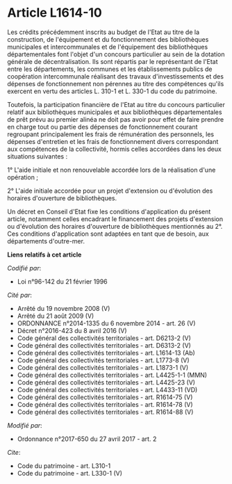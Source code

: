 # Article L1614-10

Les crédits précédemment inscrits au budget de l'Etat au titre de la construction, de l'équipement et du fonctionnement des
bibliothèques municipales et intercommunales et de l'équipement des bibliothèques départementales font l'objet d'un concours
particulier au sein de la dotation générale de décentralisation. Ils sont répartis par le représentant de l'Etat entre les
départements, les communes et les établissements publics de coopération intercommunale réalisant des travaux
d'investissements et des dépenses de fonctionnement non pérennes au titre des compétences qu'ils exercent en vertu des
articles L. 310-1 et L. 330-1 du code du patrimoine. 

Toutefois, la participation financière de l'Etat au titre du concours particulier relatif aux bibliothèques municipales et
aux bibliothèques départementales de prêt prévu au premier alinéa ne doit pas avoir pour effet de faire prendre en charge
tout ou partie des dépenses de fonctionnement courant regroupant principalement les frais de rémunération des personnels, les
dépenses d'entretien et les frais de fonctionnement divers correspondant aux compétences de la collectivité, hormis celles
accordées dans les deux situations suivantes : 

1° L'aide initiale et non renouvelable accordée lors de la réalisation d'une opération ; 

2° L'aide initiale accordée pour un projet d'extension ou d'évolution des horaires d'ouverture de bibliothèques. 

Un décret en Conseil d'Etat fixe les conditions d'application du présent article, notamment celles encadrant le financement
des projets d'extension ou d'évolution des horaires d'ouverture de bibliothèques mentionnés au 2°. Ces conditions
d'application sont adaptées en tant que de besoin, aux départements d'outre-mer.

**Liens relatifs à cet article**

_Codifié par_:

  - Loi n°96-142 du 21 février 1996

_Cité par_:

  - Arrêté du 19 novembre 2008 (V)
  - Arrêté du 21 août 2009 (V)
  - ORDONNANCE n°2014-1335 du 6 novembre 2014 - art. 26 (V)
  - Décret n°2016-423 du 8 avril 2016 (V)
  - Code général des collectivités territoriales - art. D6213-2 (V)
  - Code général des collectivités territoriales - art. D6313-2 (V)
  - Code général des collectivités territoriales - art. L1614-13 (Ab)
  - Code général des collectivités territoriales - art. L1773-8 (V)
  - Code général des collectivités territoriales - art. L1873-1 (V)
  - Code général des collectivités territoriales - art. L4425-1-1 (MMN)
  - Code général des collectivités territoriales - art. L4425-23 (V)
  - Code général des collectivités territoriales - art. L4433-11 (VD)
  - Code général des collectivités territoriales - art. R1614-75 (V)
  - Code général des collectivités territoriales - art. R1614-78 (V)
  - Code général des collectivités territoriales - art. R1614-88 (V)

_Modifié par_:

  - Ordonnance n°2017-650 du 27 avril 2017 - art. 2

_Cite_:

  - Code du patrimoine - art. L310-1
  - Code du patrimoine - art. L330-1 (V)
